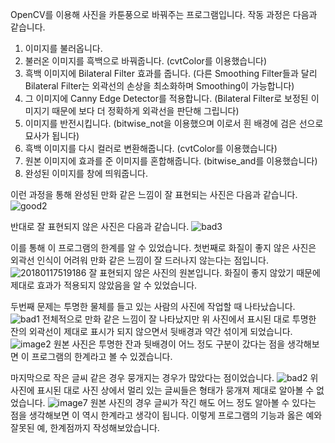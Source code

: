OpenCV를 이용해 사진을 카툰풍으로 바꿔주는 프로그램입니다.
작동 과정은 다음과 같습니다.



1. 이미지를 불러옵니다.
2. 불러온 이미지를 흑백으로 바꿔줍니다. (cvtColor를 이용했습니다)
3. 흑백 이미지에 Bilateral Filter 효과를 줍니다. (다른 Smoothing Filter들과 달리 Bilateral Filter는 외곽선의 손상을 최소화하며 Smoothing이 가능합니다)
4. 그 이미지에 Canny Edge Detector를 적용합니다. (Bilateral Filter로 보정된 이미지기 때문에 보다 더 정확하게 외곽선을 판단해 그립니다)
5. 이미지를 반전시킵니다. (bitwise_not을 이용했으며 이로서 흰 배경에 검은 선으로 묘사가 됩니다)
6. 흑백 이미지를 다시 컬러로 변환해줍니다. (cvtColor를 이용했습니다)
7. 원본 이미지에 효과를 준 이미지를 혼합해줍니다. (bitwise_and를 이용했습니다)
8. 완성된 이미지를 창에 띄워줍니다.




이런 과정을 통해 완성된 만화 같은 느낌이 잘 표현되는 사진은 다음과 같습니다.
![good2](https://github.com/HLife15/CV_Cartoon_Rendering/assets/162321808/5f580f07-8ae3-4b36-b2f2-ce4283032904)



반대로 잘 표현되지 않은 사진은 다음과 같습니다.
![bad3](https://github.com/HLife15/CV_Cartoon_Rendering/assets/162321808/6e6abe05-310a-4781-8eed-5bd1a11eadda)



이를 통해 이 프로그램의 한계를 알 수 있었습니다.
첫번째로 화질이 좋지 않은 사진은 외곽선 인식이 어려워 만화 같은 느낌이 잘 드러나지 않는다는 점입니다.
![20180117519186](https://github.com/HLife15/CV_Cartoon_Rendering/assets/162321808/3db2f8b8-5dbc-45e3-8995-ff54177a6dfc)
잘 표현되지 않은 사진의 원본입니다. 화질이 좋지 않았기 때문에 제대로 효과가 적용되지 않았음을 알 수 있었습니다.



두번째 문제는 투명한 물체를 들고 있는 사람의 사진에 작업할 때 나타났습니다.
![bad1](https://github.com/HLife15/CV_Cartoon_Rendering/assets/162321808/6b5afce7-1a9f-487b-a49f-9fd13c2f95ec)
전체적으로 만화 같은 느낌이 잘 나타났지만 위 사진에서 표시된 대로 투명한 잔의 외곽선이 제대로 표시가 되지 않으면서 뒷배경과 약간 섞이게 되었습니다.
![image2](https://github.com/HLife15/CV_Cartoon_Rendering/assets/162321808/c9b54989-5c5e-40ce-9847-aaa82bab7a77)
원본 사진은 투명한 잔과 뒷배경이 어느 정도 구분이 갔다는 점을 생각해보면 이 프로그램의 한계라고 볼 수 있겠습니다.



마지막으로 작은 글씨 같은 경우 뭉개지는 경우가 많았다는 점이었습니다.
![bad2](https://github.com/HLife15/CV_Cartoon_Rendering/assets/162321808/cee0542c-c9d4-4461-9df1-ff57ad082aa3)
위 사진에 표시된 대로 사진 상에서 멀리 있는 글씨들은 형태가 뭉개져 제대로 알아볼 수 없었습니다.
![image7](https://github.com/HLife15/CV_Cartoon_Rendering/assets/162321808/9018890a-a905-4ee2-b6ac-a7cae5333b7f)
원본 사진의 경우 글씨가 작긴 해도 어느 정도 알아볼 수 있다는 점을 생각해보면 이 역시 한계라고 생각이 됩니다.
이렇게 프로그램의 기능과 옳은 예와 잘못된 예, 한계점까지 작성해보았습니다.
